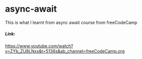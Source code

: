 # async-await

This is what I learnt from async await course from freeCodeCamp

##### Link:
  https://www.youtube.com/watch?v=ZYb_ZU8LNxs&t=5136s&ab_channel=freeCodeCamp.org
